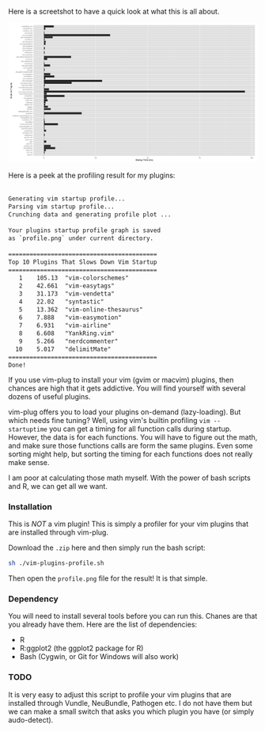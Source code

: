 Here is a screetshot to have a quick look at what this is all about.

![My Plugins Profile](./test/profile.png)

Here is a peek at the profiling result for my plugins:

```

Generating vim startup profile...    
Parsing vim startup profile...     
Crunching data and generating profile plot ...    
     
Your plugins startup profile graph is saved     
as `profile.png` under current directory.    
     
==========================================    
Top 10 Plugins That Slows Down Vim Startup    
==========================================    
   1	105.13	"vim-colorschemes"    
   2	42.661	"vim-easytags"    
   3	31.173	"vim-vendetta"    
   4	22.02	"syntastic"    
   5	13.362	"vim-online-thesaurus"    
   6	7.888	"vim-easymotion"    
   7	6.931	"vim-airline"    
   8	6.608	"YankRing.vim"    
   9	5.266	"nerdcommenter"    
  10	5.017	"delimitMate"    
==========================================    
Done!    
```


If you use vim-plug to install your vim (gvim or macvim) plugins, then
chances are high that it gets addictive. You will find yourself with
several dozens of useful plugins. 

vim-plug offers you to load your plugins on-demand (lazy-loading). But
which needs fine tuning? Well, using vim's builtin profiling `vim
--startuptime` you can get a timing for all function calls during
startup. However, the data is for each functions. You will have to
figure out the math, and make sure those functions calls are form the
same plugins. Even some sorting might help, but sorting the timing for
each functions does not really make sense.

І am poor at calculating those math myself. With the power of bash
scripts and R, we can get all we want.

### Installation

This is *NOT* a vim plugin! This is simply a profiler for your vim
plugins that are installed through vim-plug.

Download the `.zip` here and then simply run the bash script:

```BASH
sh ./vim-plugins-profile.sh
```

Then open the `profile.png` file for the result! It is that simple.

### Dependency

You will need to install several tools before you can run this. Chanes
are that you already have them. Here are the list of dependencies:

 - R
 - R:ggplot2  (the ggplot2 package for R)
 - Bash (Cygwin, or Git for Windows will also work)

### TODO

It is very easy to adjust this script to profile your vim plugins that
are installed through Vundle, NeuBundle, Pathogen etc. I do not have
them but we can make a small switch that asks you which plugin you have
(or simply audo-detect).


